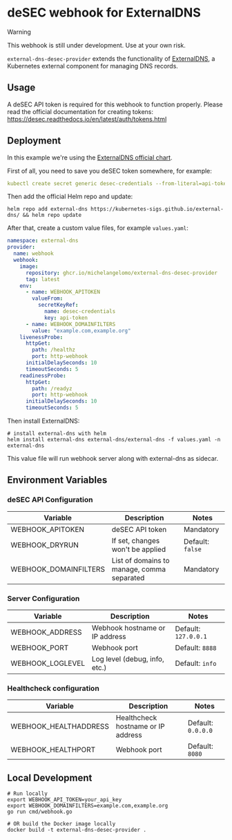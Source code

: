 # deSEC webhook for ExternalDNS

> [!WARNING]  
> This webhook is still under development. Use at your own risk.

`external-dns-desec-provider` extends the functionality of [ExternalDNS](https://github.com/kubernetes-sigs/external-dns), a Kubernetes external component for managing DNS records.

## Usage

A deSEC API token is required for this webhook to function properly. Please read the official documentation for creating tokens: https://desec.readthedocs.io/en/latest/auth/tokens.html

## Deployment

In this example we're using the [ExternalDNS official chart](https://kubernetes-sigs.github.io/external-dns/latest/charts/external-dns/).

First of all, you need to save you deSEC token somewhere, for example:

```yaml
kubectl create secret generic desec-credentials --from-literal=api-token='<YOUR_DESEC_API_TOKEN>' -n external-dns
```

Then add the official Helm repo and update:

```shell
helm repo add external-dns https://kubernetes-sigs.github.io/external-dns/ && helm repo update
```

After that, create a custom value files, for example `values.yaml`:

```yaml
namespace: external-dns
provider:
  name: webhook
  webhook:
    image:
      repository: ghcr.io/michelangelomo/external-dns-desec-provider
      tag: latest
    env:
      - name: WEBHOOK_APITOKEN
        valueFrom:
          secretKeyRef:
            name: desec-credentials
            key: api-token
      - name: WEBHOOK_DOMAINFILTERS
        value: "example.com,example.org"
    livenessProbe:
      httpGet:
        path: /healthz
        port: http-webhook
      initialDelaySeconds: 10
      timeoutSeconds: 5
    readinessProbe:
      httpGet:
        path: /readyz
        port: http-webhook
      initialDelaySeconds: 10
      timeoutSeconds: 5
```

Then install ExternalDNS:

```shell
# install external-dns with helm
helm install external-dns external-dns/external-dns -f values.yaml -n external-dns
```

This value file will run webhook server along with external-dns as sidecar.

## Environment Variables

### deSEC API Configuration

| Variable                | Description                        | Notes             |
| ----------------------- | ---------------------------------- | ----------------- |
| WEBHOOK_APITOKEN       | deSEC API token                    | Mandatory         |
| WEBHOOK_DRYRUN         | If set, changes won't be applied   | Default: `false`  |
| WEBHOOK_DOMAINFILTERS  | List of domains to manage, comma separated          | Mandatory         |

### Server Configuration

| Variable              | Description                    | Notes                |
| --------------------- | ------------------------------ | -------------------- |
| WEBHOOK_ADDRESS       | Webhook hostname or IP address | Default: `127.0.0.1` |
| WEBHOOK_PORT          | Webhook port                   | Default: `8888`      |
| WEBHOOK_LOGLEVEL     | Log level (debug, info, etc.)  | Default: `info`      |

### Healthcheck configuration

| Variable              | Description                    | Notes                |
| --------------------- | ------------------------------ | -------------------- |
| WEBHOOK_HEALTHADDRESS       | Healthcheck hostname or IP address | Default: `0.0.0.0` |
| WEBHOOK_HEALTHPORT          | Webhook port                   | Default: `8080`      |

## Local Development

```shell
# Run locally
export WEBHOOK_API_TOKEN=your_api_key
export WEBHOOK_DOMAINFILTERS=example.com,example.org
go run cmd/webhook.go

# OR build the Docker image locally
docker build -t external-dns-desec-provider .
```